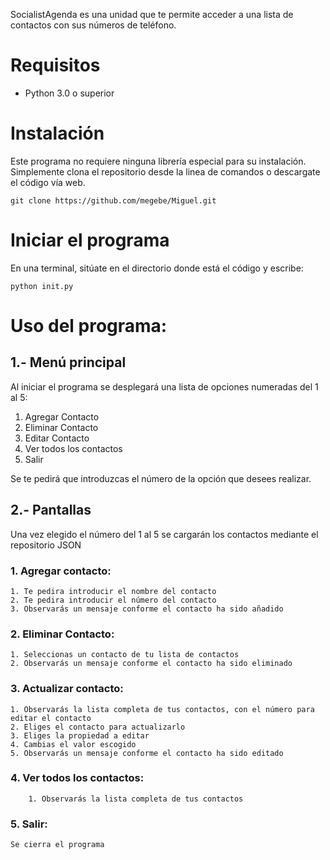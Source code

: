 SocialistAgenda es una unidad que te permite acceder a una lista de contactos con sus números de teléfono.

# Requisitos
- Python 3.0 o superior

# Instalación
Este programa no requiere ninguna librería especial para su instalación.
Simplemente clona el repositorio desde la linea de comandos o descargate el código vía web.
```
git clone https://github.com/megebe/Miguel.git
```

# Iniciar el programa
En una terminal, sitúate en el directorio donde está el código y escribe:
```
python init.py
```

# Uso del programa:
## 1.- Menú principal
Al iniciar el programa se desplegará una lista de opciones numeradas del 1 al 5:
1. Agregar Contacto
2. Eliminar Contacto
3. Editar Contacto
4. Ver todos los contactos
5. Salir

Se te pedirá que introduzcas el número de la opción que desees realizar.

## 2.- Pantallas
Una vez elegido el número del 1 al 5 se cargarán los contactos mediante el repositorio JSON

### 1. Agregar contacto:
	1. Te pedira introducir el nombre del contacto
	2. Te pedira introducir el número del contacto
	3. Observarás un mensaje conforme el contacto ha sido añadido

### 2. Eliminar Contacto:
	1. Seleccionas un contacto de tu lista de contactos
	2. Observarás un mensaje conforme el contacto ha sido eliminado

### 3. Actualizar contacto:
	1. Observarás la lista completa de tus contactos, con el número para editar el contacto
	2. Eliges el contacto para actualizarlo
	3. Eliges la propiedad a editar
	4. Cambias el valor escogido
	5. Observarás un mensaje conforme el contacto ha sido editado

### 4. Ver todos los contactos:
        1. Observarás la lista completa de tus contactos
	
### 5. Salir:
	Se cierra el programa

